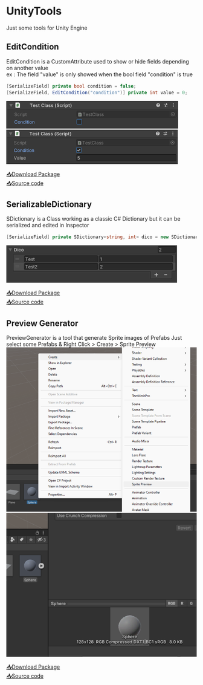 # UnityTools
Just some tools for Unity Engine

## EditCondition
EditCondition is a CustomAttribute used to show or hide fields depending on another value  
ex : The field "value" is only showed when the bool field "condition" is true
```cs
[SerializeField] private bool condition = false;
[SerializeField, EditCondition("condition")] private int value = 0;
```
![screenshot condition false](https://github.com/Tequiloutre/UnityTools/blob/main/Screenshots/Screen_EditCondition_False.png?raw=true)
![screenshot condition true](https://github.com/Tequiloutre/UnityTools/blob/main/Screenshots/Screen_EditCondition_True.png?raw=true)

[📥Download Package](https://github.com/Tequiloutre/UnityTools/releases/download/v1/Unity_EditCondition.unitypackage)  
[📥Source code](https://github.com/Tequiloutre/UnityTools/tree/main/UnityTools/Assets/Scripts/EditCondition)

## SerializableDictionary
SDictionary is a Class working as a classic C# Dictionary but it can be serialized and edited in Inspector
```cs
[SerializeField] private SDictionary<string, int> dico = new SDictionary<string, int>();
```
![screenshot dictionary](https://github.com/Tequiloutre/UnityTools/blob/main/Screenshots/Screen_Dico.png)

[📥Download Package](https://github.com/Tequiloutre/UnityTools/releases/download/v2/SerializableDictionary_v2.unitypackage)  
[📥Source code](https://github.com/Tequiloutre/UnityTools/tree/main/UnityTools/Assets/Scripts/SerializableDictionary)

## Preview Generator
PreviewGenerator is a tool that generate Sprite images of Prefabs
Just select some Prefabs & Right Click > Create > Sprite Preview
![screenshot preview](https://github.com/Tequiloutre/UnityTools/blob/main/Screenshots/Screen_Preview.png?raw=true)
![screenshot sprite](https://github.com/Tequiloutre/UnityTools/blob/main/Screenshots/Screen_Preview_Sprite.png?raw=true)

[📥Download Package](https://github.com/Tequiloutre/UnityTools/releases/download/preview-generator_v1/PreviewGenerator_v1.unitypackage)  
[📥Source code](https://github.com/Tequiloutre/UnityTools/tree/main/UnityTools/Assets/Scripts/PreviewGenerator)
